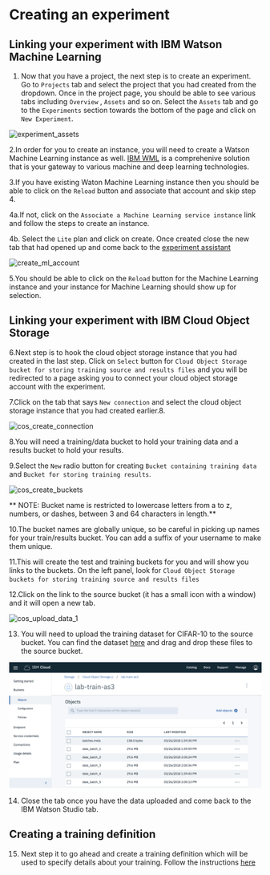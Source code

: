 # Creating an experiment

## Linking your experiment with IBM Watson Machine Learning

1. Now that you have a project, the next step is to create an experiment. Go to `Projects` tab and select the project that you had created from the dropdown. Once in the project page, you should be able to see various tabs including `Overview` , `Assets` and so on. Select the `Assets` tab and go to the `Experiments` section towards the bottom of the page and click on `New Experiment`.

![experiment_assets](images/step_two/experiment_assets.png)

2.In order for you to create an instance, you will need to create a Watson Machine Learning instance as well. [IBM WML](https://www.ibm.com/cloud/machine-learning) is a comprehenive solution that is your gateway to various machine and deep learning technologies.

3.If you have existing Waton Machine Learning instance then you should be able to click on the `Reload` button and associate that account and skip step 4.

4a.If not, click on the `Associate a Machine Learning service instance` link and follow the steps to create an instance.

4b. Select the `Lite` plan and click on create. Once created close the new tab that had opened up and come back to the [experiment assistant](https://dataplatform.ibm.com/ml/experiments/new-experiment?context=analytics)

![create_ml_account](images/step_two/create_ml_account.png)

5.You should be able to click on the `Reload` button for the Machine Learning instance and your instance for Machine Learning should show up for selection.

## Linking your experiment with IBM Cloud Object Storage

6.Next step is to hook the cloud object storage instance that you had created in the last step. Click on `Select` button for `Cloud Object Storage bucket for storing training source and results files`  and you will be redirected to a page asking you to connect your cloud object storage account with the experiment.

7.Click on the tab that says `New connection` and select the cloud object storage instance that you had created earlier.8.

![cos_create_connection](images/step_two/cos_create_connection.png)

8.You will need a training/data bucket to hold your training data and a results bucket to hold your results. 

9.Select the `New` radio button for creating `Bucket containing training data` and `Bucket for storing training results`.

![cos_create_buckets](images/step_two/cos_create_buckets.png)

** NOTE: Bucket name is restricted to lowercase letters from a to z, numbers, or dashes, between 3 and 64 characters in length.**

10.The bucket names are globally unique, so be careful in picking up names for your train/results bucket. You can add a suffix of your username to make them unique.

11.This will create the test and training buckets for you and will show you links to the buckets. On the left panel, look for `Cloud Object Storage buckets for storing training source and results files`

12.Click on the link to the source bucket (it has a small icon with a window) and it will open a new tab.

![cos_upload_data_1](images/step_two/cos_upload_data_1.png)

13. You will need to upload the training dataset for CIFAR-10 to the source bucket. You can find the dataset [here](data/) and drag and drop these files to the source bucket.

![cos_upload_data_2](images/step_two/cos_upload_data_2.png)

14. Close the tab once you have the data uploaded and come back to the IBM Watson Studio tab.

## Creating a training definition

15. Next step it to go ahead and create a training definition which will be used to specify details about your training. Follow the instructions [here](step_three.md)
